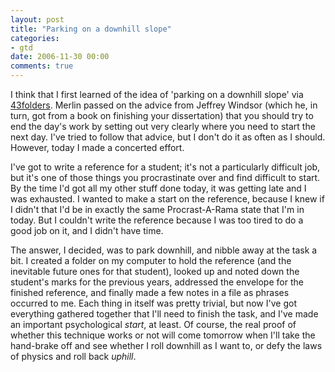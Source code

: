 ```yaml
---
layout: post
title: "Parking on a downhill slope"
categories:
- gtd
date: 2006-11-30 00:00
comments: true
---
```


<p>I think that I first learned of the idea of 'parking on a downhill slope' via <a href="http://www.43folders.com/2005/04/27/park-on-a-downhill-slope/">43folders</a>. Merlin passed on the advice from Jeffrey Windsor (which he, in turn, got from a book on finishing your dissertation) that you should try to end the day's work by setting out very clearly where you need to start the next day. I've tried to follow that advice, but I don't do it as often as I should. However, today I made a concerted effort.</p>

<p>I've got to write a reference for a student; it's not a particularly difficult job, but it's one of those things you procrastinate over and find difficult to start. By the time I'd got all my other stuff done today, it was getting late and I was exhausted. I wanted to make a start on the reference, because I knew if I didn't that I'd be in exactly the same Procrast-A-Rama state that I'm in today. But I couldn't write the reference because I was too tired to do a good job on it, and I didn't have time.</p>

<p>The answer, I decided, was to park downhill, and nibble away at the task a bit. I created a folder on my computer to hold the reference (and the inevitable future ones for that student), looked up and noted down the student's marks for the previous years, addressed the envelope for the finished reference, and finally made a few notes in a file as phrases occurred to me. Each thing in itself was pretty trivial, but now I've got everything gathered together that I'll need to finish the task, and I've made an important psychological <em>start</em>, at least. Of course, the real proof of whether this technique works or not will come tomorrow when I'll take the hand-brake off and see whether I roll downhill as I want to, or defy the laws of physics and roll back <em>uphill</em>.</p>



